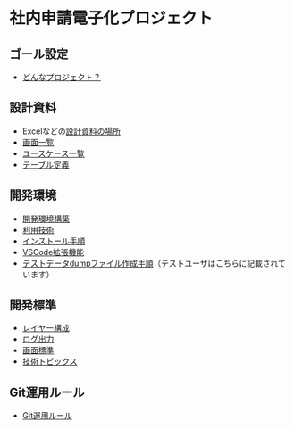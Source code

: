# 社内申請電子化プロジェクト

## ゴール設定

- [どんなプロジェクト？](docs/001_どんなプロジェクト.md)

## 設計資料

- Excelなどの[設計資料の場所](docs/設計資料)
- [画面一覧](docs/設計資料/01_画面/010_画面一覧.md)
- [ユースケース一覧](docs/設計資料/01_画面/ユースケース.md)
- [テーブル定義](docs/設計資料/02_テーブル/テーブル定義.md)

## 開発環境

- [開発環境構築](docs/100_開発環境構築.md)
- [利用技術](docs/101_利用技術.md)
- [インストール手順](docs/110_INSTALL.md)
- [VSCode拡張機能](docs/120_EXTENSION.md)
- [テストデータdumpファイル作成手順](docs/200_dumpファイル作成手順.md)（テストユーザはこちらに記載されています）

## 開発標準

- [レイヤー構成](docs/012_レイヤー構成.md)
- [ログ出力](docs/013_ログ出力.md)
- [画面標準](docs/019_画面標準.md)
- [技術トピックス](docs/500_技術トピックス.md)

## Git運用ルール

- [Git運用ルール](docs/020_Git運用ルール.md)
